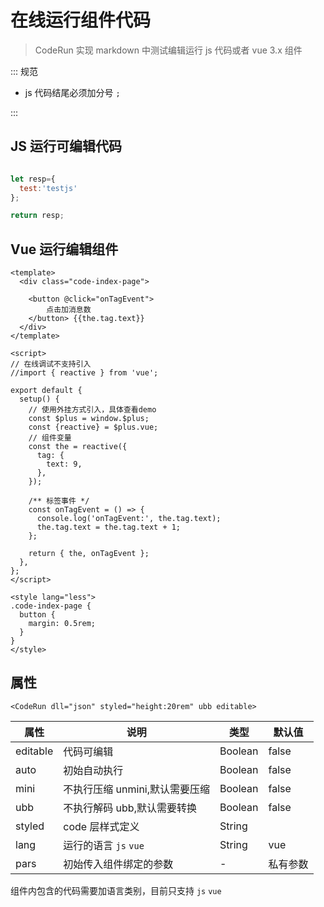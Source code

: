 # 在线运行组件代码

> CodeRun 实现 markdown 中测试编辑运行 js 代码或者 vue 3.x 组件

::: 规范

- js 代码结尾必须加分号 `;`

:::

## JS 运行可编辑代码

<CodeRun lang='js' auto editable>

```js

let resp={
  test:'testjs'
};

return resp;
```

</CodeRun>

## Vue 运行编辑组件

<CodeRun auto editable>

```vue
<template>
  <div class="code-index-page">
  
    <button @click="onTagEvent">
        点击加消息数
    </button> {{the.tag.text}}
  </div>
</template>

<script>
// 在线调试不支持引入
//import { reactive } from 'vue';

export default {
  setup() {
    // 使用外挂方式引入，具体查看demo
    const $plus = window.$plus;
    const {reactive} = $plus.vue;
    // 组件变量
    const the = reactive({
      tag: {
        text: 9,
      },
    });

    /** 标签事件 */
    const onTagEvent = () => {
      console.log('onTagEvent:', the.tag.text);
      the.tag.text = the.tag.text + 1;
    };

    return { the, onTagEvent };
  },
};
</script>

<style lang="less">
.code-index-page {
  button {
    margin: 0.5rem;
  }
}
</style>
```

</CodeRun>

## 属性

`<CodeRun dll="json" styled="height:20rem" ubb editable>`

| 属性     | 说明                           | 类型    | 默认值   |
| -------- | ------------------------------ | ------- | -------- |
| editable | 代码可编辑                     | Boolean | false    |
| auto     | 初始自动执行                   | Boolean | false    |
| mini     | 不执行压缩 unmini,默认需要压缩 | Boolean | false    |
| ubb      | 不执行解码 ubb,默认需要转换    | Boolean | false    |
| styled   | code 层样式定义                | String  |          |
| lang     | 运行的语言 `js` `vue`          | String  | vue      |
| pars     | 初始传入组件绑定的参数         | -       | 私有参数 |

组件内包含的代码需要加语言类别，目前只支持 `js` `vue`


